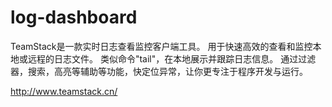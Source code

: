 # log-dashboard

TeamStack是一款实时日志查看监控客户端工具。
用于快速高效的查看和监控本地或远程的日志文件。
类似命令"tail"，在本地展示并跟踪日志信息。
通过过滤器，搜索，高亮等辅助等功能，快定位异常，让你更专注于程序开发与运行。

http://www.teamstack.cn/
